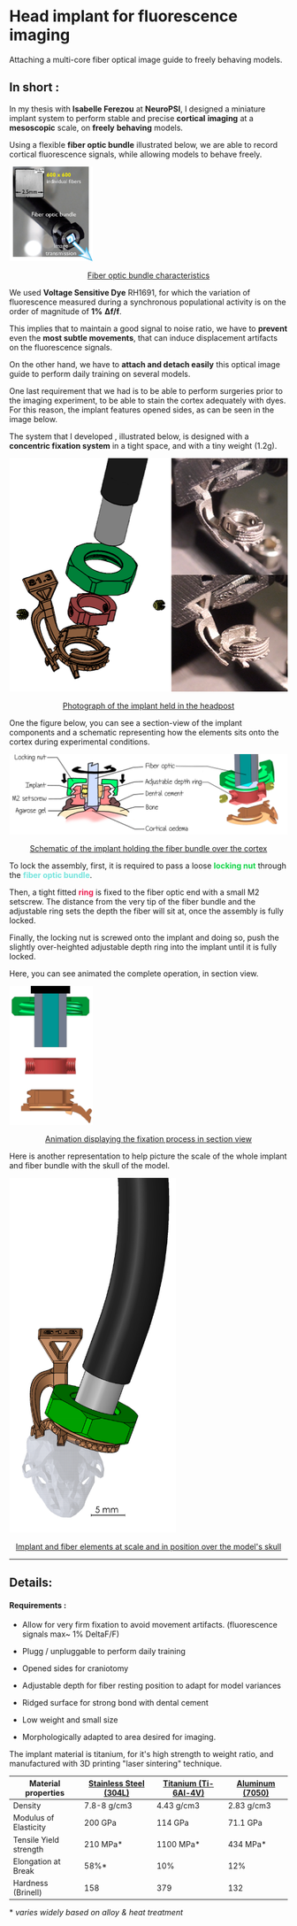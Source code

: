 # Head implant for fluorescence imaging

Attaching a multi-core fiber optical image guide to freely behaving models.

## In short :

In my thesis with **Isabelle Ferezou** at **NeuroPSI**, I designed a miniature implant system to perform stable and precise **cortical** **imaging** at a **mesoscopic** scale, on **freely** **behaving** models.

Using a flexible **fiber optic bundle** illustrated below, we are able to record cortical fluorescence signals, while allowing models to behave freely.

<img src="Fibroscopy_schematic.png" alt="Fibroscopy_schematic" style="max-width:30%;" />

<p style="text-align : center; text-decoration: underline;">Fiber optic bundle characteristics</p>

We used **Voltage Sensitive Dye** RH1691, for which the variation of fluorescence measured during a synchronous populational activity is on the order of magnitude of **1%** **Δf/f**.

This implies that to maintain a good signal to noise ratio, we have to **prevent** even the **most subtle movements**, that can induce displacement artifacts on the fluorescence signals.

On the other hand, we have to **attach and detach easily** this optical image guide to perform daily training on several models. 

One last requirement that we had is to be able to perform surgeries prior to the imaging experiment, to be able to stain the cortex adequately with dyes. For this reason, the implant features opened sides, as can be seen in the image below.

The system that I developed , illustrated below, is designed with a **concentric fixation system** in a tight space, and with a tiny weight (1.2g).

![Photo - Schema](./Schema_photo1.png)



<p style="text-align : center; text-decoration: underline;">Photograph of the implant held in the headpost</p>

One the figure below, you can see a section-view of the implant components and a schematic representing how the elements sits onto the cortex during experimental conditions.



<img src="schemaDessinCrane.png" alt="DessinschemaCrane" style="max-width:100%" />

<p style="text-align : center; text-decoration: underline;">Schematic of the implant holding the fiber bundle over the cortex</p>



<p> To lock the assembly, first, it is required to pass a loose <font  color="#10d446"><b>locking nut</b></font> through the <font  color="#73e4dd"><b>fiber optic bundle</b></font>.</p>

<p>Then, a tight fitted <font  color="#ec1e50"><b>ring</b></font> is fixed to the fiber optic end with a small M2 setscrew. The distance from the very tip of the fiber bundle and the adjustable ring sets the depth the fiber will sit at, once the assembly is fully locked.</p>

Finally, the locking nut is screwed onto the implant and doing so, push the slightly over-heighted adjustable depth ring into the implant until it is fully locked.

Here, you can see animated the complete operation, in section view.

<img src="ImplantSchema.gif" alt="Impplant fixation animation" style="max-width:30%;" />

<p style="text-align : center; text-decoration: underline;">Animation displaying the fixation process in section view</p>



Here is another representation to help picture the scale of the whole implant and fiber bundle with the skull of the model.

<img src="schema_4.png" alt="schema_4" style="max-width:60%;" />

<p style="text-align : center; text-decoration: underline;">Implant and fiber elements at scale and in position over the model's skull</p>



_____________

## Details:

#### Requirements :

- Allow for very firm fixation to avoid movement artifacts. (fluorescence signals max~ 1% DeltaF/F)
- Plugg / unpluggable to perform daily training

- Opened sides for craniotomy
- Adjustable depth for fiber resting position to adapt for model variances
- Ridged surface for strong bond with dental cement
- Low weight and small size
- Morphologically adapted to area desired for imaging.



The implant material is titanium, for it's high strength to weight ratio, and manufactured with 3D printing "laser sintering" technique.

| Material properties    | [Stainless Steel (304L)](http://asm.matweb.com/search/SpecificMaterial.asp?bassnum=MQ304L) | [Titanium (Ti-6Al-4V)](http://asm.matweb.com/search/SpecificMaterial.asp?bassnum=MTP642) | [Aluminum (7050)](http://asm.matweb.com/search/SpecificMaterial.asp?bassnum=MA7050T735) |
| ---------------------- | ------------------------------------------------------------ | ------------------------------------------------------------ | ------------------------------------------------------------ |
| Density                | 7.8-8 g/cm3                                                  | 4.43 g/cm3                                                   | 2.83 g/cm3                                                   |
| Modulus of Elasticity  | 200 GPa                                                      | 114 GPa                                                      | 71.1 GPa                                                     |
| Tensile Yield strength | 210 MPa*                                                     | 1100 MPa*                                                    | 434 MPa*                                                     |
| Elongation at Break    | 58%*                                                         | 10%                                                          | 12%                                                          |
| Hardness (Brinell)     | 158                                                          | 379                                                          | 132                                                          |

\*  *varies widely based on alloy & heat treatment*



<!--VSD awake staining : using high resolution SLA 3D printing with flexible resin to create liquid tight chamber.-->





<!--Protection across days : head cap made in plastic with markings to identify models.-->



